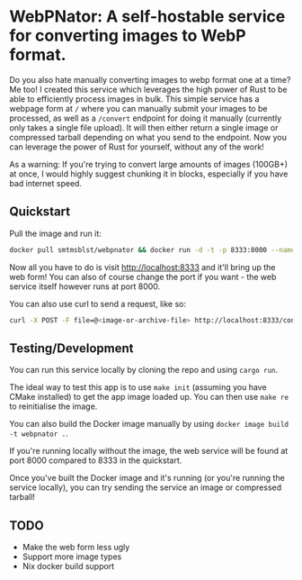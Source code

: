 # WebPNator: A self-hostable service for converting images to WebP format.
Do you also hate manually converting images to webp format one at a time? Me too! I created this service which leverages the high power of Rust to be able to efficiently process images in bulk. This simple service has a webpage form at `/` where you can manually submit your images to be processed, as well as a `/convert` endpoint for doing it manually (currently only takes a single file upload). It will then either return a single image or compressed tarball depending on what you send to the endpoint. Now you can leverage the power of Rust for yourself, without any of the work! 

As a warning: If you're trying to convert large amounts of images (100GB+) at once, I would highly suggest chunking it in blocks, especially if you have bad internet speed. 

## Quickstart
Pull the image and run it:
```bash
docker pull smtmsblst/webpnator && docker run -d -t -p 8333:8000 --name webpnator smtmsblst/webpnator
```

Now all you have to do is visit [http://localhost:8333](http://localhost:8333) and it'll bring up the web form! You can also of course change the port if you want - the web service itself however runs at port 8000.

You can also use curl to send a request, like so:

```bash
curl -X POST -F file=@<image-or-archive-file> http://localhost:8333/convert
```

## Testing/Development
You can run this service locally by cloning the repo and using `cargo run`. 

The ideal way to test this app is to use `make init` (assuming you have CMake installed) to get the app image loaded up. You can then use `make re` to reinitialise the image. 

You can also build the Docker image manually by using `docker image build -t webpnator .`.

If you're running locally without the image, the web service will be found at port 8000 compared to 8333 in the quickstart.

Once you've built the Docker image and it's running (or you're running the service locally), you can try sending the service an image or compressed tarball!


## TODO
- Make the web form less ugly
- Support more image types
- Nix docker build support
